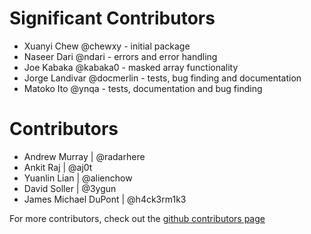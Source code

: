# Significant Contributors #

* Xuanyi Chew @chewxy - initial package
* Naseer Dari @ndari - errors and error handling
* Joe  Kabaka @kabaka0 - masked array functionality
* Jorge Landivar @docmerlin - tests, bug finding and documentation
* Matoko Ito @ynqa - tests, documentation and bug finding

# Contributors


* Andrew Murray | @radarhere
* Ankit Raj | @aj0t
* Yuanlin Lian | @alienchow
* David Soller | @3ygun
* James Michael DuPont | @h4ck3rm1k3



For more contributors, check out the [github contributors page](https://github.com/chewxy/gorgonia/graphs/contributors)